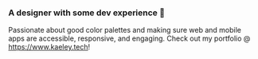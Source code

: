 ### A designer with some dev experience 🎨 

Passionate about good color palettes and making sure web and mobile apps are accessible, responsive, and engaging. Check out my portfolio @ https://www.kaeley.tech!

<!--
**kaeleylenard/kaeleylenard** is a ✨ _special_ ✨ repository because its `README.md` (this file) appears on your GitHub profile.

Here are some ideas to get you started:

- 🔭 I’m currently working on ...
- 🌱 I’m currently learning ...
- 👯 I’m looking to collaborate on ...
- 🤔 I’m looking for help with ...
- 💬 Ask me about ...
- 📫 How to reach me: ...
- 😄 Pronouns: ...
- ⚡ Fun fact: ...
-->
